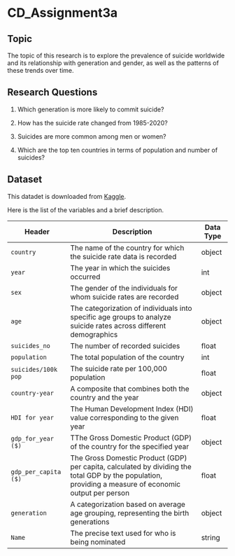 # CD_Assignment3a

## Topic
The topic of this research is to explore the prevalence of suicide worldwide and its relationship with generation and gender, as well as the patterns of these trends over time.


## Research Questions
1. Which generation is more likely to commit suicide?

2. How has the suicide rate changed from 1985-2020?

3. Suicides are more common among men or women?

4. Which are the top ten countries in terms of population and number of suicides?


## Dataset
This datadet is downloaded from [Kaggle](https://www.kaggle.com/datasets/omkargowda/suicide-rates-overview-1985-to-2021/data).

Here is the list of the variables and a brief description.

| Header       | Description                              | Data Type |
| ------------ | ---------------------------------------- | --------- |
| `country` | The name of the country for which the suicide rate data is recorded | object |
| `year` | The year in which the suicides occurred | int |
| `sex` | The gender of the individuals for whom suicide rates are recorded | object |
| `age` | The categorization of individuals into specific age groups to analyze suicide rates across different demographics | object |
| `suicides_no` | The number of recorded suicides | float |
| `population` | The total population of the country | int |
| `suicides/100k pop` | The suicide rate per 100,000 population | float |
| `country-year` | A composite that combines both the country and the year | object |
| `HDI for year` | The Human Development Index (HDI) value corresponding to the given year | float |
| `gdp_for_year ($)` | TThe Gross Domestic Product (GDP) of the country for the specified year | object |
| `gdp_per_capita ($)` | The Gross Domestic Product (GDP) per capita, calculated by dividing the total GDP by the population, providing a measure of economic output per person | float |
| `generation` | A categorization based on average age grouping, representing the birth generations | object |
| `Name` | The precise text used for who is being nominated | string |

